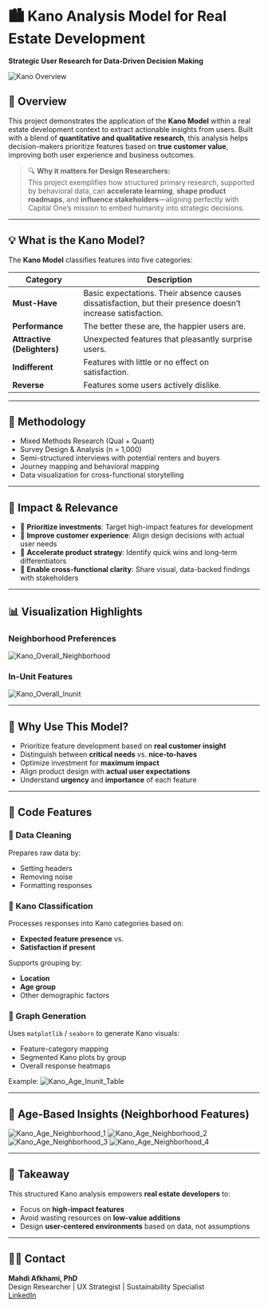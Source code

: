 # 🏙️ Kano Analysis Model for Real Estate Development
**Strategic User Research for Data-Driven Decision Making**

![Kano Overview](https://github.com/user-attachments/assets/9fef7aa5-0b87-4ef2-b09e-d84dadc5a654)

## 🧠 Overview  
This project demonstrates the application of the **Kano Model** within a real estate development context to extract actionable insights from users. Built with a blend of **quantitative and qualitative research**, this analysis helps decision-makers prioritize features based on **true customer value**, improving both user experience and business outcomes.

> 🔍 **Why it matters for Design Researchers:**  
This project exemplifies how structured primary research, supported by behavioral data, can **accelerate learning**, **shape product roadmaps**, and **influence stakeholders**—aligning perfectly with Capital One’s mission to embed humanity into strategic decisions.


---

## 💡 What is the Kano Model?

The **Kano Model** classifies features into five categories:

| Category      | Description |
|---------------|-------------|
| **Must-Have** | Basic expectations. Their absence causes dissatisfaction, but their presence doesn’t increase satisfaction. |
| **Performance** | The better these are, the happier users are. |
| **Attractive (Delighters)** | Unexpected features that pleasantly surprise users. |
| **Indifferent** | Features with little or no effect on satisfaction. |
| **Reverse** | Features some users actively dislike. |

---

## 🧪 Methodology

- Mixed Methods Research (Qual + Quant)
- Survey Design & Analysis (n = 1,000)
- Semi-structured interviews with potential renters and buyers
- Journey mapping and behavioral mapping  
- Data visualization for cross-functional storytelling  

---

## 🎯 Impact & Relevance  

- 🔹 **Prioritize investments**: Target high-impact features for development  
- 🔹 **Improve customer experience**: Align design decisions with actual user needs  
- 🔹 **Accelerate product strategy**: Identify quick wins and long-term differentiators  
- 🔹 **Enable cross-functional clarity**: Share visual, data-backed findings with stakeholders  


---
## 📊 Visualization Highlights 

### Neighborhood Preferences
![Kano_Overall_Neighborhood](https://github.com/user-attachments/assets/cb9237cc-6708-4485-b009-970c4774c229)


### In-Unit Features
![Kano_Overall_Inunit](https://github.com/user-attachments/assets/22fae08d-a196-44af-a7e6-d002869745f3)


---

## 🎯 Why Use This Model?

- Prioritize feature development based on **real customer insight**
- Distinguish between **critical needs** vs. **nice-to-haves**
- Optimize investment for **maximum impact**
- Align product design with **actual user expectations**
- Understand **urgency** and **importance** of each feature

---

## 🧰 Code Features

### 🔹 Data Cleaning

Prepares raw data by:
- Setting headers
- Removing noise
- Formatting responses

### 🔹 Kano Classification

Processes responses into Kano categories based on:
- **Expected feature presence** vs.
- **Satisfaction if present**

Supports grouping by:
- **Location**
- **Age group**
- Other demographic factors

### 🔹 Graph Generation

Uses `matplotlib` / `seaborn` to generate Kano visuals:
- Feature-category mapping
- Segmented Kano plots by group
- Overall response heatmaps

Example:
![Kano_Age_Inunit_Table](https://github.com/user-attachments/assets/b70d72f5-4459-4a62-9028-0a56b2576b97)

---

## 📂 Age-Based Insights (Neighborhood Features)

![Kano_Age_Neighborhood_1](https://github.com/user-attachments/assets/85df0e7c-cce4-408f-bc76-8117f0ca93eb)
![Kano_Age_Neighborhood_2](https://github.com/user-attachments/assets/26e42563-7df4-4f77-8738-ca3ce63b0249)
![Kano_Age_Neighborhood_3](https://github.com/user-attachments/assets/9f54f656-3149-4428-8e3c-6eb927a88175)
![Kano_Age_Neighborhood_4](https://github.com/user-attachments/assets/5d52efd2-2703-40ad-9254-f98b4899db54)


---

## 📎 Takeaway

This structured Kano analysis empowers **real estate developers** to:
- Focus on **high-impact features**
- Avoid wasting resources on **low-value additions**
- Design **user-centered environments** based on data, not assumptions

---

## 🧑‍💼 Contact

**Mahdi Afkhami, PhD**  
Design Researcher | UX Strategist | Sustainability Specialist  
[LinkedIn](https://www.linkedin.com/in/mahdi-afkhamiaghda/) 
